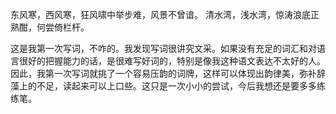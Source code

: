 <p>东风寒，西风寒，狂风啸中举步难，风景不曾谙。&nbsp;清水湾，浅水湾，惊涛浪底正熟酣，何尝倚栏杆。</p><p>这是我第一次写词，不咋的。我发现写词很讲究文采。如果没有充足的词汇和对语言很好的把握能力的话，是很难写好词的，特别是像我这种语文表达不太好的人。因此，我第一次写词就挑了一个容易压韵的词牌，这样可以体现出韵律美，弥补辞藻上的不足，读起来可以上口些。这只是一次小小的尝试，今后我想还是要多多练练笔。</p>